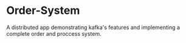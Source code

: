 # Order-System
A distributed app demonstrating kafka's features and implementing a complete order and proccess system.
